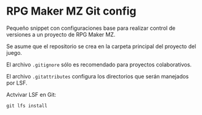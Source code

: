 # RPG Maker MZ Git config

Pequeño snippet con configuraciones base para realizar control de versiones a un proyecto de RPG Maker MZ.

Se asume que el repositorio se crea en la carpeta principal del proyecto del juego.

El archivo `.gitignore` sólo es recomendado para proyectos colaborativos.

El archivo `.gitattributes` configura los directorios que serán manejados por LSF.

Actvivar LSF en Git:

```
git lfs install
```
